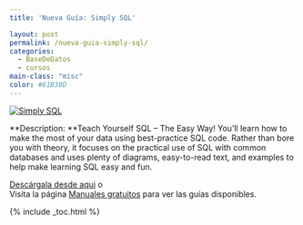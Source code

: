 ```yaml
---
title: 'Nueva Guía: Simply SQL'

layout: post
permalink: /nueva-guia-simply-sql/
categories:
  - BaseDeDatos
  - cursos
main-class: "misc"
color: #61B38D
---
```

[![Simply SQL][1]][2]  


**Description: **Teach Yourself SQL &#8211; The Easy Way! You&#8217;ll learn how to make the most of your data using best-practice SQL code. Rather than bore you with theory, it focuses on the practical use of SQL with common databases and uses plenty of diagrams, easy-to-read text, and examples to help make learning SQL easy and fun.

[Descárgala desde aqui][2] o  
Visita la página [Manuales gratuitos][3] para ver las guías disponibles.



 [1]: https://lh5.googleusercontent.com/-ZfWCIW0WLzc/TsbiIHxeMpI/AAAAAAAAByg/wbKLITU4u5c/s150/w_sitb13c.gif "Simply SQL"
 [2]: http://elbauldelprogramador.tradepub.com/c/pubRD.mpl?sr=oc&_t=oc:&pc=w_sitb13/prgm.cgi
 [3]: http://bashyc.blogspot.com/p/guias-gratuitas.html

{% include _toc.html %}
